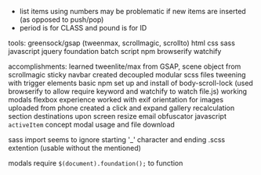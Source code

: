 - list items using numbers may be problematic if new items are inserted (as opposed to push/pop)
- period is for CLASS and pound is for ID

tools:
greensock/gsap (tweenmax, scrollmagic, scrollto)
html
css
sass
javascript
jquery
foundation
batch script
npm
browserify
watchify

accomplishments:
learned tweenlite/max from GSAP, scene object from scrollmagic
sticky navbar
created decoupled modular scss files
tweening with trigger elements
basic npm set up and install of body-scroll-lock (used browserify to allow require keyword and watchify to watch file.js)
working modals
flexbox experience
worked with exif orientation for images uploaded from phone
created a click and expand gallery
recalculation section destinations upon screen resize
email obfuscator
javascript `activeItem` concept
modal usage and file download

sass import seems to ignore starting '_' character and ending .scss extention (usable without the mentioned)

modals require `$(document).foundation();` to function